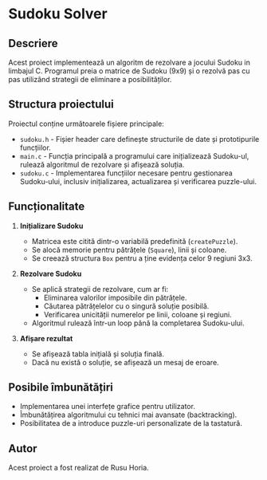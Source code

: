 # Sudoku Solver

## Descriere

Acest proiect implementează un algoritm de rezolvare a jocului Sudoku in limbajul C. Programul preia o matrice de Sudoku (9x9) și o rezolvă pas cu pas utilizând strategii de eliminare a posibilităților.

## Structura proiectului

Proiectul conține următoarele fișiere principale:
- `sudoku.h` - Fișier header care definește structurile de date și prototipurile funcțiilor.
- `main.c` - Funcția principală a programului care inițializează Sudoku-ul, rulează algoritmul de rezolvare și afișează soluția.
- `sudoku.c` - Implementarea funcțiilor necesare pentru gestionarea Sudoku-ului, inclusiv inițializarea, actualizarea și verificarea puzzle-ului.

## Funcționalitate

1. **Inițializare Sudoku**
   - Matricea este citită dintr-o variabilă predefinită (`createPuzzle`).
   - Se alocă memorie pentru pătrățele (`Square`), linii și coloane.
   - Se creează structura `Box` pentru a ține evidența celor 9 regiuni 3x3.

2. **Rezolvare Sudoku**
   - Se aplică strategii de rezolvare, cum ar fi:
     - Eliminarea valorilor imposibile din pătrățele.
     - Căutarea pătrățelelor cu o singură soluție posibilă.
     - Verificarea unicității numerelor pe linii, coloane și regiuni.
   - Algoritmul rulează într-un loop până la completarea Sudoku-ului.

3. **Afișare rezultat**
   - Se afișează tabla inițială și soluția finală.
   - Dacă nu există o soluție, se afișează un mesaj de eroare.

## Posibile îmbunătățiri

- Implementarea unei interfețe grafice pentru utilizator.
- Îmbunătățirea algoritmului cu tehnici mai avansate (backtracking).
- Posibilitatea de a introduce puzzle-uri personalizate de la tastatură.

## Autor

Acest proiect a fost realizat de Rusu Horia.


